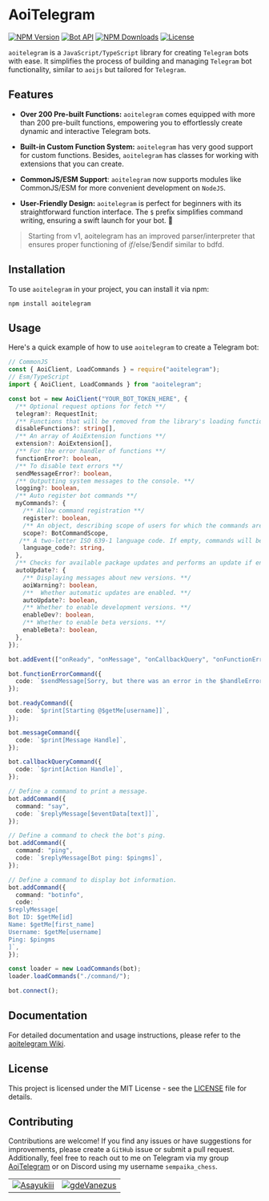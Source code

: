 # AoiTelegram

[![NPM Version](https://img.shields.io/npm/v/aoitelegram)](https://www.npmjs.com/package/aoitelegram)
[![Bot API](https://img.shields.io/badge/Bot%20API-v.7.5-00aced.svg?style=flat-square&logo=telegram)](https://core.telegram.org/bots/api)
[![NPM Downloads](https://img.shields.io/npm/dt/aoitelegram.svg?maxAge=3600)](https://www.npmjs.com/package/aoitelegram)
[![License](https://img.shields.io/npm/l/aoitelegram)](https://github.com/aoitelegram/aoitelegram/blob/v1/LICENSE)

`aoitelegram` is a `JavaScript/TypeScript` library for creating `Telegram` bots with ease. It simplifies the process of building and managing `Telegram` bot functionality, similar to `aoijs` but tailored for `Telegram`.

## Features

- **Over 200 Pre-built Functions:** `aoitelegram` comes equipped with more than 200 pre-built functions, empowering you to effortlessly create dynamic and interactive Telegram bots.

- **Built-in Custom Function System:** `aoitelegram` has very good support for custom functions. Besides, `aoitelegram` has classes for working with extensions that you can create.

- **CommonJS/ESM Support**: `aoitelegram` now supports modules like CommonJS/ESM for more convenient development on `NodeJS`.

- **User-Friendly Design:** `aoitelegram` is perfect for beginners with its straightforward function interface. The `$` prefix simplifies command writing, ensuring a swift launch for your bot. 🚀

> Starting from v1, aoitelegram has an improved parser/interpreter that ensures proper functioning of $if/$else/$endif similar to bdfd.

## Installation

To use `aoitelegram` in your project, you can install it via npm:

```shell
npm install aoitelegram
```

## Usage

Here's a quick example of how to use `aoitelegram` to create a Telegram bot:

```typescript
// CommonJS
const { AoiClient, LoadCommands } = require("aoitelegram");
// Esm/TypeScript
import { AoiClient, LoadCommands } from "aoitelegram";

const bot = new AoiClient("YOUR_BOT_TOKEN_HERE", {
  /** Optional request options for fetch **/
  telegram?: RequestInit;
  /** Functions that will be removed from the library's loading functions. **/
  disableFunctions?: string[],
  /** An array of AoiExtension functions **/
  extension?: AoiExtension[],
  /** For the error handler of functions **/
  functionError?: boolean,
  /** To disable text errors **/
  sendMessageError?: boolean,
  /** Outputting system messages to the console. **/
  logging?: boolean,
  /** Auto register bot commands **/
  myCommands?: {
    /** Allow command registration **/
    register?: boolean,
    /** An object, describing scope of users for which the commands are relevant. Defaults to BotCommandScopeDefault. */
    scope?: BotCommandScope,
   /** A two-letter ISO 639-1 language code. If empty, commands will be applied to all users from the given scope, for whose language there are no dedicated commands */
    language_code?: string,
  },
  /** Checks for available package updates and performs an update if enabled **/
  autoUpdate?: {
    /** Displaying messages about new versions. **/
    aoiWarning?: boolean,
    /**  Whether automatic updates are enabled. **/
    autoUpdate?: boolean,
    /** Whether to enable development versions. **/
    enableDev?: boolean,
    /** Whether to enable beta versions. **/
    enableBeta?: boolean,
  },
});

bot.addEvent(["onReady", "onMessage", "onCallbackQuery", "onFunctionError"]);

bot.functionErrorCommand({
  code: `$sendMessage[Sorry, but there was an error in the $handleError[function] function within the $handleError[command] command: $handleError[error]]`,
});

bot.readyCommand({
  code: `$print[Starting @$getMe[username]]`,
});

bot.messageCommand({
  code: `$print[Message Handle]`,
});

bot.callbackQueryCommand({
  code: `$print[Action Handle]`,
});

// Define a command to print a message.
bot.addCommand({
  command: "say",
  code: `$replyMessage[$eventData[text]]`,
});

// Define a command to check the bot's ping.
bot.addCommand({
  command: "ping",
  code: `$replyMessage[Bot ping: $pingms]`,
});

// Define a command to display bot information.
bot.addCommand({
  command: "botinfo",
  code: `
$replyMessage[
Bot ID: $getMe[id]
Name: $getMe[first_name]
Username: $getMe[username]
Ping: $pingms
]`,
});

const loader = new LoadCommands(bot);
loader.loadCommands("./command/");

bot.connect();
```

## Documentation

For detailed documentation and usage instructions, please refer to the [aoitelegram Wiki](https://aoitelegram.vercel.app/).

## License

This project is licensed under the MIT License - see the [LICENSE](https://github.com/aoitelegram/aoitelegram/blob/main/LICENSE) file for details.

## Contributing

Contributions are welcome! If you find any issues or have suggestions for improvements, please create a `GitHub` issue or submit a pull request. Additionally, feel free to reach out to me on Telegram via my group [AoiTelegram](https://t.me/aoitegram) or on Discord using my username `sempaika_chess`.

<table>
  <td><image src="https://avatars.githubusercontent.com/u/101444750?v=4"><a href="https://github.com/Asayukiii">Asayukiii</a></td>
  <td><image src="https://avatars.githubusercontent.com/u/141875262?v=4"><a href="https://github.com/gdeVanezus">gdeVanezus</a></td>
</table>
